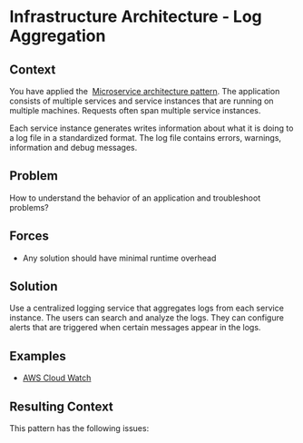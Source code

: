 Infrastructure Architecture - Log Aggregation
===========================================
 
Context
-------

You have applied the  [Microservice architecture pattern](https://microservices.io/patterns/microservices.html). The application consists of multiple services and service instances that are running on multiple machines. Requests often span multiple service instances.

Each service instance generates writes information about what it is doing to a log file in a standardized format. The log file contains errors, warnings, information and debug messages.

Problem
-------

How to understand the behavior of an application and troubleshoot problems?

Forces
------

-   Any solution should have minimal runtime overhead

Solution
--------

Use a centralized logging service that aggregates logs from each service instance. The users can search and analyze the logs. They can configure alerts that are triggered when certain messages appear in the logs.

Examples
--------

-   [AWS Cloud     Watch](https://aws.amazon.com/cloudwatch/)

Resulting Context
-----------------

This pattern has the following issues:



